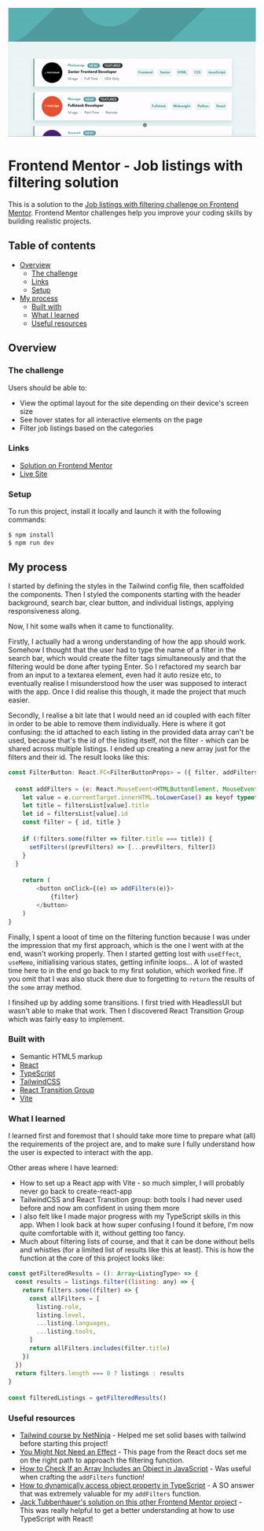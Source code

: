 <p align="center">
  <img src="./public/assets/images/preview.gif" alt="animated" />
</p>

# Frontend Mentor - Job listings with filtering solution

This is a solution to the [Job listings with filtering challenge on Frontend Mentor](https://www.frontendmentor.io/challenges/job-listings-with-filtering-ivstIPCt). Frontend Mentor challenges help you improve your coding skills by building realistic projects.

## Table of contents

- [Overview](#overview)
  - [The challenge](#the-challenge)
  - [Links](#links)
  - [Setup](#setup)
- [My process](#my-process)
  - [Built with](#built-with)
  - [What I learned](#what-i-learned)
  - [Useful resources](#useful-resources)

## Overview

### The challenge

Users should be able to:

- View the optimal layout for the site depending on their device's screen size
- See hover states for all interactive elements on the page
- Filter job listings based on the categories

### Links

- [Solution on Frontend Mentor]()
- [Live Site](https://job-listings-fem-challenge.netlify.app/)

### Setup

To run this project, install it locally and launch it with the following commands:

```
$ npm install
$ npm run dev
```

## My process

I started by defining the styles in the Tailwind config file, then scaffolded the components.
Then I styled the components starting with the header background, search bar, clear button, and individual listings, applying responsiveness along.

Now, I hit some walls when it came to functionality.

Firstly, I actually had a wrong understanding of how the app should work. Somehow I thought that the user had to type the name of a filter in the search bar, which would create the filter tags simultaneously and that the filtering would be done after typing Enter. So I refactored my search bar from an input to a textarea element, even had it auto resize etc, to eventually realise I misunderstood how the user was supposed to interact with the app. Once I did realise this though, it made the project that much easier.

Secondly, I realise a bit late that I would need an id coupled with each filter in order to be able to remove them individually. Here is where it got confusing: the id attached to each listing in the provided data array can't be used, because that's the id of the listing itself, not the filter - which can be shared across multiple listings. I ended up creating a new array just for the filters and their id. The result looks like this:

```js
const FilterButton: React.FC<FilterButtonProps> = ({ filter, addFilters }) => {

  const addFilters = (e: React.MouseEvent<HTMLButtonElement, MouseEvent>) => {
    let value = e.currentTarget.innerHTML.toLowerCase() as keyof typeof filtersList
    let title = filtersList[value].title
    let id = filtersList[value].id
    const filter = { id, title }

    if (!filters.some(filter => filter.title === title)) {
      setFilters((prevFilters) => [...prevFilters, filter])
    }
  }

    return (
        <button onClick={(e) => addFilters(e)}>
            {filter}
        </button>
    )
}
```

Finally, I spent a looot of time on the filtering function because I was under the impression that my first approach, which is the one I went with at the end, wasn't working properly. Then I started getting lost with `useEffect`, `useMemo`, initialising various states, getting infinite loops... A lot of wasted time here to in the end go back to my first solution, which worked fine. If you omit that I was also stuck there due to forgetting to `return` the results of the `some` array method.

I finsihed up by adding some transitions. I first tried with HeadlessUI but wasn't able to make that work. Then I discovered React Transition Group which was fairly easy to implement.

### Built with

- Semantic HTML5 markup
- [React](https://reactjs.org/)
- [TypeScript](https://www.typescriptlang.org/)
- [TailwindCSS](https://tailwindcss.com/)
- [React Transition Group](https://reactcommunity.org/react-transition-group/)
- [Vite](https://vitejs.dev/)

### What I learned

I learned first and foremost that I should take more time to prepare what (all) the requirements of the project are, and to make sure I fully understand how the user is expected to interact with the app.

Other areas where I have learned:

- How to set up a React app with Vite - so much simpler, I will probably never go back to create-react-app
- TailwindCSS and React Transition group: both tools I had never used before and now am confident in using them more
- I also felt like I made major progress with my TypeScript skills in this app. When I look back at how super confusing I found it before, I'm now quite comfortable with it, without getting too fancy.
- Much about filtering lists of course, and that it can be done without bells and whistles (for a limited list of results like this at least). This is how the function at the core of this project looks like:

```js
const getFilteredResults = (): Array<ListingType> => {
  const results = listings.filter((listing: any) => {
    return filters.some((filter) => {
      const allFilters = [
        listing.role,
        listing.level,
        ...listing.languages,
        ...listing.tools,
      ]
      return allFilters.includes(filter.title)
    })
  })
  return filters.length === 0 ? listings : results
}

const filteredListings = getFilteredResults()
```

### Useful resources

- [Tailwind course by NetNinja](https://www.youtube.com/playlist?list=PL4cUxeGkcC9gpXORlEHjc5bgnIi5HEGhw) - Helped me set solid bases with tailwind before starting this project!
- [You Might Not Need an Effect](https://react.dev/learn/you-might-not-need-an-effect) - This page from the React docs set me on the right path to approach the filtering function.
- [How to Check If an Array Includes an Object in JavaScript](https://www.tutorialrepublic.com/faq/how-to-check-if-an-array-includes-an-object-in-javascript.php) - Was useful when crafting the `addFilters` function!
- [How to dynamically access object property in TypeScript](https://stackoverflow.com/a/62438434/14697954) - A SO answer that was extremely valuable for my `addFilters` function.
- [Jack Tubbenhauer's solution on this other Frontend Mentor project](https://github.com/jtubbenhauer/fm-time-tracking) - This was really helpful to get a better understanding at how to use TypeScript with React!
